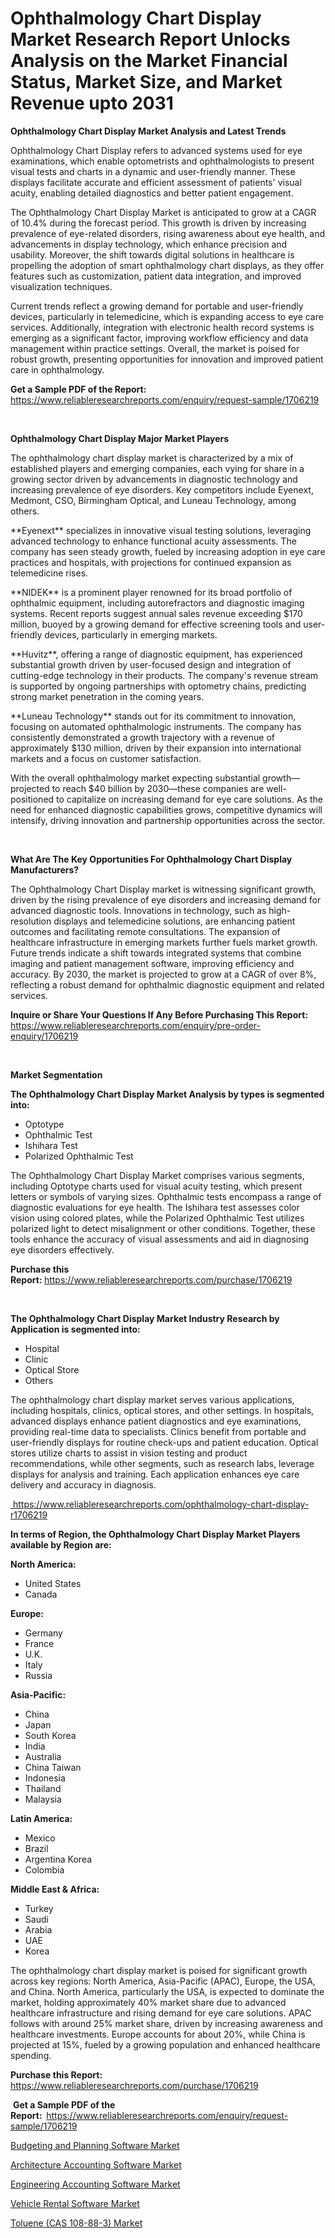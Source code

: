 <p><h1>Ophthalmology Chart Display Market Research Report Unlocks Analysis on the Market Financial Status, Market Size, and Market Revenue upto 2031</h1></p><p><strong>Ophthalmology Chart Display Market Analysis and Latest Trends</strong></p>
<p><p>Ophthalmology Chart Display refers to advanced systems used for eye examinations, which enable optometrists and ophthalmologists to present visual tests and charts in a dynamic and user-friendly manner. These displays facilitate accurate and efficient assessment of patients' visual acuity, enabling detailed diagnostics and better patient engagement.</p><p>The Ophthalmology Chart Display Market is anticipated to grow at a CAGR of 10.4% during the forecast period. This growth is driven by increasing prevalence of eye-related disorders, rising awareness about eye health, and advancements in display technology, which enhance precision and usability. Moreover, the shift towards digital solutions in healthcare is propelling the adoption of smart ophthalmology chart displays, as they offer features such as customization, patient data integration, and improved visualization techniques.</p><p>Current trends reflect a growing demand for portable and user-friendly devices, particularly in telemedicine, which is expanding access to eye care services. Additionally, integration with electronic health record systems is emerging as a significant factor, improving workflow efficiency and data management within practice settings. Overall, the market is poised for robust growth, presenting opportunities for innovation and improved patient care in ophthalmology.</p></p>
<p><strong>Get a Sample PDF of the Report:&nbsp;</strong> <a href="https://www.reliableresearchreports.com/enquiry/request-sample/1706219?utm_campaign=1738&utm_medium=2&utm_source=Github&utm_content=ia&utm_term=21102024&utm_id=ophthalmology-chart-display">https://www.reliableresearchreports.com/enquiry/request-sample/1706219</a></p>
<p>&nbsp;</p>
<p><strong>Ophthalmology Chart Display Major Market Players</strong></p>
<p><p>The ophthalmology chart display market is characterized by a mix of established players and emerging companies, each vying for share in a growing sector driven by advancements in diagnostic technology and increasing prevalence of eye disorders. Key competitors include Eyenext, Medmont, CSO, Birmingham Optical, and Luneau Technology, among others.</p><p>**Eyenext** specializes in innovative visual testing solutions, leveraging advanced technology to enhance functional acuity assessments. The company has seen steady growth, fueled by increasing adoption in eye care practices and hospitals, with projections for continued expansion as telemedicine rises.</p><p>**NIDEK** is a prominent player renowned for its broad portfolio of ophthalmic equipment, including autorefractors and diagnostic imaging systems. Recent reports suggest annual sales revenue exceeding $170 million, buoyed by a growing demand for effective screening tools and user-friendly devices, particularly in emerging markets.</p><p>**Huvitz**, offering a range of diagnostic equipment, has experienced substantial growth driven by user-focused design and integration of cutting-edge technology in their products. The company's revenue stream is supported by ongoing partnerships with optometry chains, predicting strong market penetration in the coming years.</p><p>**Luneau Technology** stands out for its commitment to innovation, focusing on automated ophthalmologic instruments. The company has consistently demonstrated a growth trajectory with a revenue of approximately $130 million, driven by their expansion into international markets and a focus on customer satisfaction.</p><p>With the overall ophthalmology market expecting substantial growth—projected to reach $40 billion by 2030—these companies are well-positioned to capitalize on increasing demand for eye care solutions. As the need for enhanced diagnostic capabilities grows, competitive dynamics will intensify, driving innovation and partnership opportunities across the sector.</p></p>
<p>&nbsp;</p>
<p><strong>What Are The Key Opportunities For Ophthalmology Chart Display Manufacturers?</strong></p>
<p><p>The Ophthalmology Chart Display market is witnessing significant growth, driven by the rising prevalence of eye disorders and increasing demand for advanced diagnostic tools. Innovations in technology, such as high-resolution displays and telemedicine solutions, are enhancing patient outcomes and facilitating remote consultations. The expansion of healthcare infrastructure in emerging markets further fuels market growth. Future trends indicate a shift towards integrated systems that combine imaging and patient management software, improving efficiency and accuracy. By 2030, the market is projected to grow at a CAGR of over 8%, reflecting a robust demand for ophthalmic diagnostic equipment and related services.</p></p>
<p><strong>Inquire or Share Your Questions If Any Before Purchasing This Report:</strong> <a href="https://www.reliableresearchreports.com/enquiry/pre-order-enquiry/1706219?utm_campaign=1738&utm_medium=2&utm_source=Github&utm_content=ia&utm_term=21102024&utm_id=ophthalmology-chart-display">https://www.reliableresearchreports.com/enquiry/pre-order-enquiry/1706219</a></p>
<p>&nbsp;</p>
<p><strong>Market Segmentation</strong></p>
<p><strong>The Ophthalmology Chart Display Market Analysis by types is segmented into:</strong></p>
<p><ul><li>Optotype</li><li>Ophthalmic Test</li><li>Ishihara Test</li><li>Polarized Ophthalmic Test</li></ul></p>
<p><p>The Ophthalmology Chart Display Market comprises various segments, including Optotype charts used for visual acuity testing, which present letters or symbols of varying sizes. Ophthalmic tests encompass a range of diagnostic evaluations for eye health. The Ishihara test assesses color vision using colored plates, while the Polarized Ophthalmic Test utilizes polarized light to detect misalignment or other conditions. Together, these tools enhance the accuracy of visual assessments and aid in diagnosing eye disorders effectively.</p></p>
<p><strong>Purchase this Report:&nbsp;</strong><a href="https://www.reliableresearchreports.com/purchase/1706219?utm_campaign=1738&utm_medium=2&utm_source=Github&utm_content=ia&utm_term=21102024&utm_id=ophthalmology-chart-display">https://www.reliableresearchreports.com/purchase/1706219</a></p>
<p>&nbsp;</p>
<p><strong>The Ophthalmology Chart Display Market Industry Research by Application is segmented into:</strong></p>
<p><ul><li>Hospital</li><li>Clinic</li><li>Optical Store</li><li>Others</li></ul></p>
<p><p>The ophthalmology chart display market serves various applications, including hospitals, clinics, optical stores, and other settings. In hospitals, advanced displays enhance patient diagnostics and eye examinations, providing real-time data to specialists. Clinics benefit from portable and user-friendly displays for routine check-ups and patient education. Optical stores utilize charts to assist in vision testing and product recommendations, while other segments, such as research labs, leverage displays for analysis and training. Each application enhances eye care delivery and accuracy in diagnosis.</p></p>
<p><a href="https://www.reliableresearchreports.com/ophthalmology-chart-display-r1706219?utm_campaign=1738&utm_medium=2&utm_source=Github&utm_content=ia&utm_term=21102024&utm_id=ophthalmology-chart-display">&nbsp;https://www.reliableresearchreports.com/ophthalmology-chart-display-r1706219</a></p>
<p><strong>In terms of Region, the Ophthalmology Chart Display Market Players available by Region are:</strong></p>
<p>
    <p> <strong> North America: </strong>
        <ul>
            <li>United States</li>
            <li>Canada</li>
        </ul>
        </p> 
    <p> <strong> Europe: </strong>
        <ul>
            <li>Germany</li>
            <li>France</li>
            <li>U.K.</li>
            <li>Italy</li>
            <li>Russia</li>
        </ul>
        </p> 
    <p> <strong> Asia-Pacific: </strong>
        <ul>
            <li>China</li>
            <li>Japan</li>
            <li>South Korea</li>
            <li>India</li>
            <li>Australia</li>
            <li>China Taiwan</li>
            <li>Indonesia</li>
            <li>Thailand</li>
            <li>Malaysia</li>
        </ul>
        </p> 
    <p> <strong> Latin America: </strong>
        <ul>
            <li>Mexico</li>
            <li>Brazil</li>
            <li>Argentina Korea</li>
            <li>Colombia</li>
        </ul>
        </p> 
    <p> <strong> Middle East & Africa: </strong>
        <ul>
            <li>Turkey</li>
            <li>Saudi</li>
            <li>Arabia</li>
            <li>UAE</li>
            <li>Korea</li>
        </ul>
    </p>
    </p>
<p><p>The ophthalmology chart display market is poised for significant growth across key regions: North America, Asia-Pacific (APAC), Europe, the USA, and China. North America, particularly the USA, is expected to dominate the market, holding approximately 40% market share due to advanced healthcare infrastructure and rising demand for eye care solutions. APAC follows with around 25% market share, driven by increasing awareness and healthcare investments. Europe accounts for about 20%, while China is projected at 15%, fueled by a growing population and enhanced healthcare spending.</p></p>
<p><strong>Purchase this Report: </strong><a href="https://www.reliableresearchreports.com/purchase/1706219?utm_campaign=1738&utm_medium=2&utm_source=Github&utm_content=ia&utm_term=21102024&utm_id=ophthalmology-chart-display">https://www.reliableresearchreports.com/purchase/1706219</a></p>
<p>&nbsp;<strong>Get a Sample PDF of the Report:&nbsp;&nbsp;</strong><a href="https://www.reliableresearchreports.com/enquiry/request-sample/1706219?utm_campaign=1738&utm_medium=2&utm_source=Github&utm_content=ia&utm_term=21102024&utm_id=ophthalmology-chart-display">https://www.reliableresearchreports.com/enquiry/request-sample/1706219</a></p>
<p><strong></strong></p>
<p><p><a href="https://www.linkedin.com/pulse/budgeting-planning-software-market-segmentation-in-depth-8yusc?utm_campaign=1738&utm_medium=2&utm_source=Github&utm_content=ia&utm_term=21102024&utm_id=ophthalmology-chart-display">Budgeting and Planning Software Market</a></p><p><a href="https://www.linkedin.com/pulse/influencing-factors-architecture-accounting-software-market-abmwc?utm_campaign=1738&utm_medium=2&utm_source=Github&utm_content=ia&utm_term=21102024&utm_id=ophthalmology-chart-display">Architecture Accounting Software Market</a></p><p><a href="https://www.linkedin.com/pulse/engineering-accounting-software-market-segmentation-applications-axfdc?utm_campaign=1738&utm_medium=2&utm_source=Github&utm_content=ia&utm_term=21102024&utm_id=ophthalmology-chart-display">Engineering Accounting Software Market</a></p><p><a href="https://www.linkedin.com/pulse/vehicle-rental-software-market-investigation-industry-ob8xc?utm_campaign=1738&utm_medium=2&utm_source=Github&utm_content=ia&utm_term=21102024&utm_id=ophthalmology-chart-display">Vehicle Rental Software Market</a></p><p><a href="https://github.com/sakalstgliemsk/Market-Research-Report-List-1/blob/main/toluene-cas-108-88-3-market.md?utm_campaign=1738&utm_medium=2&utm_source=Github&utm_content=ia&utm_term=21102024&utm_id=ophthalmology-chart-display">Toluene (CAS 108-88-3) Market</a></p></p>
